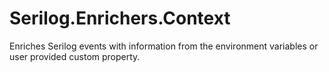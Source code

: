 # Serilog.Enrichers.Context

Enriches Serilog events with information from the environment variables or user provided custom property.
